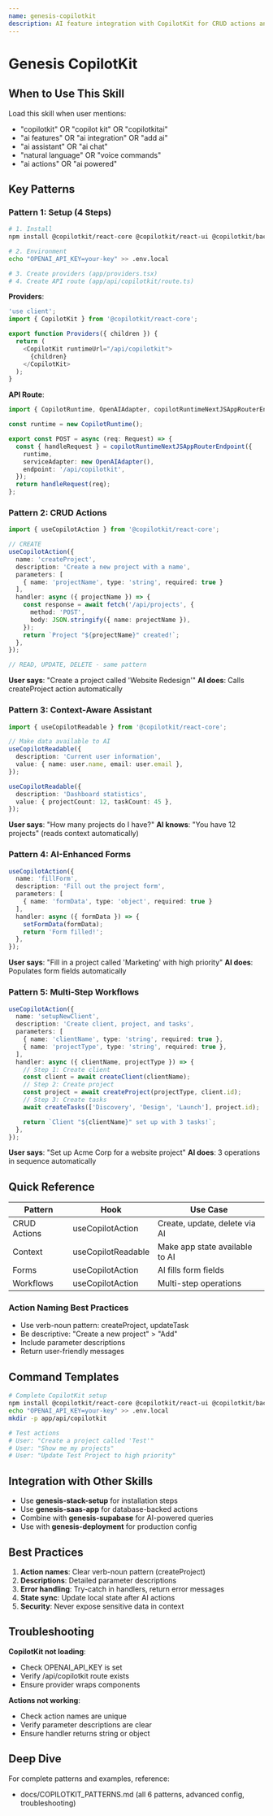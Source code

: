 ```yaml
---
name: genesis-copilotkit
description: AI feature integration with CopilotKit for CRUD actions and context-aware assistance
---
```


# Genesis CopilotKit

## When to Use This Skill

Load this skill when user mentions:
- "copilotkit" OR "copilot kit" OR "copilotkitai"
- "ai features" OR "ai integration" OR "add ai"
- "ai assistant" OR "ai chat"
- "natural language" OR "voice commands"
- "ai actions" OR "ai powered"

## Key Patterns

### Pattern 1: Setup (4 Steps)

```bash
# 1. Install
npm install @copilotkit/react-core @copilotkit/react-ui @copilotkit/backend openai

# 2. Environment
echo "OPENAI_API_KEY=your-key" >> .env.local

# 3. Create providers (app/providers.tsx)
# 4. Create API route (app/api/copilotkit/route.ts)
```

**Providers**:
```typescript
'use client';
import { CopilotKit } from '@copilotkit/react-core';

export function Providers({ children }) {
  return (
    <CopilotKit runtimeUrl="/api/copilotkit">
      {children}
    </CopilotKit>
  );
}
```

**API Route**:
```typescript
import { CopilotRuntime, OpenAIAdapter, copilotRuntimeNextJSAppRouterEndpoint } from '@copilotkit/backend';

const runtime = new CopilotRuntime();

export const POST = async (req: Request) => {
  const { handleRequest } = copilotRuntimeNextJSAppRouterEndpoint({
    runtime,
    serviceAdapter: new OpenAIAdapter(),
    endpoint: '/api/copilotkit',
  });
  return handleRequest(req);
};
```

### Pattern 2: CRUD Actions

```typescript
import { useCopilotAction } from '@copilotkit/react-core';

// CREATE
useCopilotAction({
  name: 'createProject',
  description: 'Create a new project with a name',
  parameters: [
    { name: 'projectName', type: 'string', required: true }
  ],
  handler: async ({ projectName }) => {
    const response = await fetch('/api/projects', {
      method: 'POST',
      body: JSON.stringify({ name: projectName }),
    });
    return `Project "${projectName}" created!`;
  },
});

// READ, UPDATE, DELETE - same pattern
```

**User says**: "Create a project called 'Website Redesign'"
**AI does**: Calls createProject action automatically

### Pattern 3: Context-Aware Assistant

```typescript
import { useCopilotReadable } from '@copilotkit/react-core';

// Make data available to AI
useCopilotReadable({
  description: 'Current user information',
  value: { name: user.name, email: user.email },
});

useCopilotReadable({
  description: 'Dashboard statistics',
  value: { projectCount: 12, taskCount: 45 },
});
```

**User says**: "How many projects do I have?"
**AI knows**: "You have 12 projects" (reads context automatically)

### Pattern 4: AI-Enhanced Forms

```typescript
useCopilotAction({
  name: 'fillForm',
  description: 'Fill out the project form',
  parameters: [
    { name: 'formData', type: 'object', required: true }
  ],
  handler: async ({ formData }) => {
    setFormData(formData);
    return 'Form filled!';
  },
});
```

**User says**: "Fill in a project called 'Marketing' with high priority"
**AI does**: Populates form fields automatically

### Pattern 5: Multi-Step Workflows

```typescript
useCopilotAction({
  name: 'setupNewClient',
  description: 'Create client, project, and tasks',
  parameters: [
    { name: 'clientName', type: 'string', required: true },
    { name: 'projectType', type: 'string', required: true },
  ],
  handler: async ({ clientName, projectType }) => {
    // Step 1: Create client
    const client = await createClient(clientName);
    // Step 2: Create project
    const project = await createProject(projectType, client.id);
    // Step 3: Create tasks
    await createTasks(['Discovery', 'Design', 'Launch'], project.id);

    return `Client "${clientName}" set up with 3 tasks!`;
  },
});
```

**User says**: "Set up Acme Corp for a website project"
**AI does**: 3 operations in sequence automatically

## Quick Reference

| Pattern | Hook | Use Case |
|---------|------|----------|
| CRUD Actions | useCopilotAction | Create, update, delete via AI |
| Context | useCopilotReadable | Make app state available to AI |
| Forms | useCopilotAction | AI fills form fields |
| Workflows | useCopilotAction | Multi-step operations |

### Action Naming Best Practices

- Use verb-noun pattern: createProject, updateTask
- Be descriptive: "Create a new project" > "Add"
- Include parameter descriptions
- Return user-friendly messages

## Command Templates

```bash
# Complete CopilotKit setup
npm install @copilotkit/react-core @copilotkit/react-ui @copilotkit/backend openai
echo "OPENAI_API_KEY=your-key" >> .env.local
mkdir -p app/api/copilotkit

# Test actions
# User: "Create a project called 'Test'"
# User: "Show me my projects"
# User: "Update Test Project to high priority"
```

## Integration with Other Skills

- Use **genesis-stack-setup** for installation steps
- Use **genesis-saas-app** for database-backed actions
- Combine with **genesis-supabase** for AI-powered queries
- Use with **genesis-deployment** for production config

## Best Practices

1. **Action names**: Clear verb-noun pattern (createProject)
2. **Descriptions**: Detailed parameter descriptions
3. **Error handling**: Try-catch in handlers, return error messages
4. **State sync**: Update local state after AI actions
5. **Security**: Never expose sensitive data in context

## Troubleshooting

**CopilotKit not loading**:
- Check OPENAI_API_KEY is set
- Verify /api/copilotkit route exists
- Ensure provider wraps components

**Actions not working**:
- Check action names are unique
- Verify parameter descriptions are clear
- Ensure handler returns string or object

## Deep Dive

For complete patterns and examples, reference:
- docs/COPILOTKIT_PATTERNS.md (all 6 patterns, advanced config, troubleshooting)
